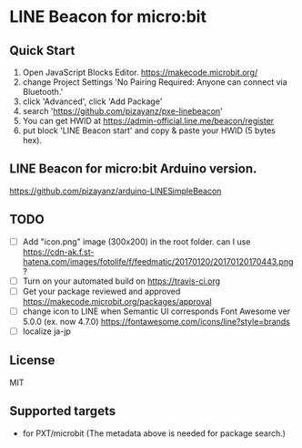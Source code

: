 # LINE Beacon for micro:bit

## Quick Start

1. Open JavaScript Blocks Editor. https://makecode.microbit.org/
1. change Project Settings 'No Pairing Required: Anyone can connect via Bluetooth.'
1. click 'Advanced', click 'Add Package'
1. search 'https://github.com/pizayanz/pxe-linebeacon'
1. You can get HWID at https://admin-official.line.me/beacon/register
1. put block 'LINE Beacon start' and copy & paste your HWID (5 bytes hex). 

## LINE Beacon for micro:bit Arduino version.

https://github.com/pizayanz/arduino-LINESimpleBeacon

## TODO

- [ ] Add "icon.png" image (300x200) in the root folder. can I use https://cdn-ak.f.st-hatena.com/images/fotolife/f/feedmatic/20170120/20170120170443.png ?
- [ ] Turn on your automated build on https://travis-ci.org
- [ ] Get your package reviewed and approved https://makecode.microbit.org/packages/approval
- [ ] change icon to LINE when Semantic UI corresponds Font Awesome ver 5.0.0 (ex. now 4.7.0) https://fontawesome.com/icons/line?style=brands
- [ ] localize ja-jp

## License

MIT

## Supported targets

* for PXT/microbit
(The metadata above is needed for package search.)

